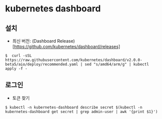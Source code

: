 # kubernetes dashboard


## 설치
 * 최신 버전: (Dashboard Release)[https://github.com/kubernetes/dashboard/releases]

```
$  curl -sSL https://raw.githubusercontent.com/kubernetes/dashboard/v2.0.0-beta5/aio/deploy/recommended.yaml | sed "s/amd64/arm/g" | kubectl apply -f -
```

## 로그인

 * 토큰 찾기
```
$ kubectl -n kubernetes-dashboard describe secret $(kubectl -n kubernetes-dashboard get secret | grep admin-user | awk '{print $1}')
```
